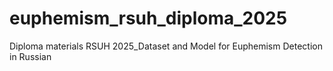 # euphemism_rsuh_diploma_2025
Diploma materials RSUH 2025_Dataset and Model for Euphemism Detection in Russian
